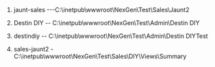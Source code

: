 
 1. jaunt-sales
 ---C:\inetpub\wwwroot\NexGen\Test\Sales\Jaunt2
 
 
 
 2. Destin DIY
 -- C:\inetpub\wwwroot\NexGen\Test\Admin\Destin DIY
 
 
 3. destindiy
 -- C:\inetpub\wwwroot\NexGen\Test\Admin\Destin DIYTest
 
 4. sales-jaunt2
 -C:\inetpub\wwwroot\NexGen\Test\Sales\DIY\Views\Summary
